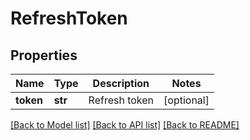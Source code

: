 # RefreshToken

## Properties
Name | Type | Description | Notes
------------ | ------------- | ------------- | -------------
**token** | **str** | Refresh token | [optional] 

[[Back to Model list]](../README.md#documentation-for-models) [[Back to API list]](../README.md#documentation-for-api-endpoints) [[Back to README]](../README.md)


